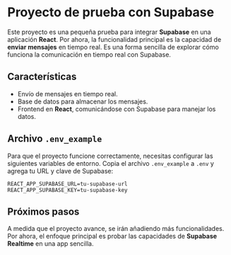 
# Proyecto de prueba con Supabase

Este proyecto es una pequeña prueba para integrar **Supabase** en una aplicación **React**. Por ahora, la funcionalidad principal es la capacidad de **enviar mensajes** en tiempo real. Es una forma sencilla de explorar cómo funciona la comunicación en tiempo real con Supabase.

## Características

- Envío de mensajes en tiempo real.
- Base de datos para almacenar los mensajes.
- Frontend en **React**, comunicándose con Supabase para manejar los datos.

## Archivo `.env_example`

Para que el proyecto funcione correctamente, necesitas configurar las siguientes variables de entorno. Copia el archivo `.env_example` a `.env` y agrega tu URL y clave de Supabase:

```
REACT_APP_SUPABASE_URL=tu-supabase-url
REACT_APP_SUPABASE_KEY=tu-supabase-key
```

## Próximos pasos

A medida que el proyecto avance, se irán añadiendo más funcionalidades. Por ahora, el enfoque principal es probar las capacidades de **Supabase Realtime** en una app sencilla.
